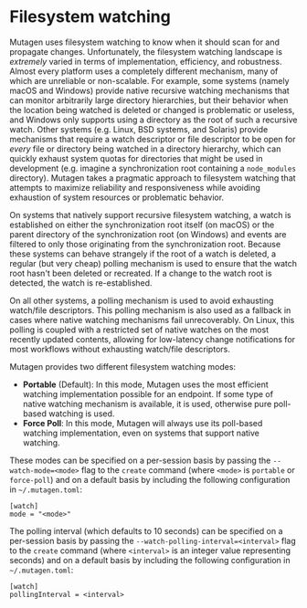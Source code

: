 # Filesystem watching

Mutagen uses filesystem watching to know when it should scan for and propagate
changes. Unfortunately, the filesystem watching landscape is *extremely* varied
in terms of implementation, efficiency, and robustness. Almost every platform
uses a completely different mechanism, many of which are unreliable or
non-scalable. For example, some systems (namely macOS and Windows) provide
native recursive watching mechanisms that can monitor arbitrarily large
directory hierarchies, but their behavior when the location being watched is
deleted or changed is problematic or useless, and Windows only supports using a
directory as the root of such a recursive watch. Other systems (e.g. Linux, BSD
systems, and Solaris) provide mechanisms that require a watch descriptor or file
descriptor to be open for *every* file or directory being watched in a directory
hierarchy, which can quickly exhaust system quotas for directories that might be
used in development (e.g. imagine a synchronization root containing a
`node_modules` directory). Mutagen takes a pragmatic approach to filesystem
watching that attempts to maximize reliability and responsiveness while avoiding
exhaustion of system resources or problematic behavior.

On systems that natively support recursive filesystem watching, a watch is
established on either the synchronization root itself (on macOS) or the parent
directory of the synchronization root (on Windows) and events are filtered to
only those originating from the synchronization root. Because these systems can
behave strangely if the root of a watch is deleted, a regular (but very cheap)
polling mechanism is used to ensure that the watch root hasn't been deleted or
recreated. If a change to the watch root is detected, the watch is
re-established.

On all other systems, a polling mechanism is used to avoid exhausting watch/file
descriptors. This polling mechanism is also used as a fallback in cases where
native watching mechanisms fail unrecoverably. On Linux, this polling is coupled
with a restricted set of native watches on the most recently updated contents,
allowing for low-latency change notifications for most workflows without
exhausting watch/file descriptors.

Mutagen provides two different filesystem watching modes:

- **Portable** (Default): In this mode, Mutagen uses the most efficient watching
  implementation possible for an endpoint. If some type of native watching
  mechanism is available, it is used, otherwise pure poll-based watching is
  used.
- **Force Poll**: In this mode, Mutagen will always use its poll-based watching
  implementation, even on systems that support native watching.

These modes can be specified on a per-session basis by passing the
`--watch-mode=<mode>` flag to the `create` command (where `<mode>` is `portable`
or `force-poll`) and on a default basis by including the following configuration
in `~/.mutagen.toml`:

    [watch]
    mode = "<mode>"

The polling interval (which defaults to 10 seconds) can be specified on a
per-session basis by passing the `--watch-polling-interval=<interval>` flag to
the `create` command (where `<interval>` is an integer value representing
seconds) and on a default basis by including the following configuration in
`~/.mutagen.toml`:

    [watch]
    pollingInterval = <interval>
